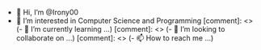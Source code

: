 - 👋 Hi, I’m @Irony00
- 👀 I’m interested in Computer Science and Programming
[comment]: <> (- 🌱 I’m currently learning ...)
[comment]: <> (- 💞️ I’m looking to collaborate on ...)
[comment]: <> (- 📫 How to reach me ...)

<!---
Irony00/Irony00 is a ✨ special ✨ repository because its `README.md` (this file) appears on your GitHub profile.
You can click the Preview link to take a look at your changes.
--->
